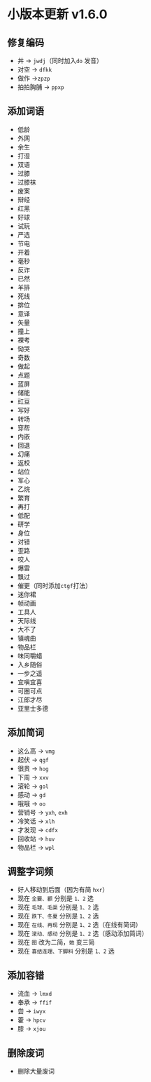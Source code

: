 # 小版本更新 v1.6.0
## 修复编码
- 丼 -> `jwdj`（同时加入`do` 发音）
- 对空 -> `dfkk`
- 做作 ->`zpzp`
- 拍拍胸脯 -> `ppxp`
## 添加词语
- 低龄
- 外网
- 余生
- 打湿
- 双语
- 过膝
- 过膝袜
- 废案
- 辩经
- 红黑
- 好球
- 试玩
- 严选
- 节电
- 开着
- 毫秒
- 反诈
- 已然
- 羊排
- 死线
- 排位
- 意译
- 矢量
- 撞上
- 裸考
- 恸哭
- 奇数
- 做起
- 点题
- 蓝屏
- 储能
- 豇豆
- 写好
- 转场
- 穿帮
- 内嵌
- 回退
- 幻痛
- 返校
- 站位
- 军心
- 乙烷
- 繁育
- 再打
- 低配
- 研学
- 身位
- 对错
- 歪路
- 咬人
- 爆雷
- 飘过
- 催更（同时添加`ctgf`打法）
- 迷你裙
- 帧动画
- 工具人
- 天际线
- 大不了
- 镇魂曲
- 物品栏
- 味同嚼蜡
- 入乡随俗
- 一步之遥
- 宜嗔宜喜
- 可圈可点
- 江郎才尽
- 亚里士多德
## 添加简词
- 这么高 -> `vmg`
- 起伏 -> `qgf`
- 很贵 -> `hog`
- 下周 -> `xxv`
- 滚轮 -> `gol`
- 感动 -> `gd`
- 哦哦 -> `oo`
- 营销号 -> `yxh`, `exh`
- 冷笑话 -> `xlh`
- 才发现 -> `cdfx`
- 回收站 -> `huv`
- 物品栏 -> `wpl`
## 调整字词频
- 好人移动到后面（因为有简 `hxr`）
- 现在 `全要、颧` 分别是 `1、2` 选
- 现在 `毛球、毛渠` 分别是 `1、2` 选
- 现在 `跌下、冬夏` 分别是 `1、2` 选
- 现在 `在线、再现` 分别是 `1、2` 选（在线有简词）
- 现在 `滚动、感动` 分别是 `1、2` 选（感动添加简词）
- 现在 `图` 改为二简，`她` 变三简
- 现在 `喜结连理、下脚料` 分别是 `1、2` 选
## 添加容错
- 流血 -> `lmxd`
- 奉承 -> `ffif`
- 尝 -> `iwyx`
- 藿 -> `hpcv`
- 膝 -> `xjou`
## 删除废词
- 删除大量废词
